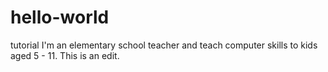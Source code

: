 # hello-world
tutorial
I'm an elementary school teacher and teach computer skills to kids aged 5 - 11. 
This is an edit.
